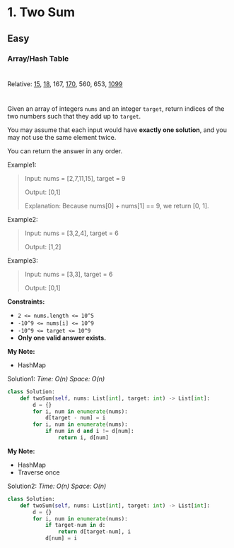 # 1. Two Sum
## Easy
### Array/Hash Table
#
Relative: [15](https://github.com/Yiyang-C/LeetCode/blob/master/0001~0100/0015_3Sum.md), [18](https://github.com/Yiyang-C/LeetCode/blob/master/0001~0100/0018_4Sum.md), 167, [170](https://github.com/Yiyang-C/LeetCode/blob/master/0101~0200/0170_Two%20Sum%20III%20-%20Data%20structure%20design.md), 560, 653, [1099](https://github.com/Yiyang-C/LeetCode/blob/master/1001~1100/1099_Two%20Sum%20Less%20Than%20K.md)
#

Given an array of integers ```nums``` and an integer ```target```, return indices of the two numbers such that they add up to ```target```.

You may assume that each input would have **exactly one solution**, and you may not use the same element twice.

You can return the answer in any order.

Example1:
> Input: nums = [2,7,11,15], target = 9
> 
> Output: [0,1]
>
> Explanation: Because nums[0] + nums[1] == 9, we return [0, 1].

Example2:
> Input: nums = [3,2,4], target = 6
> 
> Output: [1,2]

Example3:
> Input: nums = [3,3], target = 6
> 
> Output: [0,1]

**Constraints:** 
* ```2 <= nums.length <= 10^5```
* ```-10^9 <= nums[i] <= 10^9```
* ```-10^9 <= target <= 10^9```
* **Only one valid answer exists.**

**My Note:**
* HashMap

Solution1:
*Time: O(n)*
*Space: O(n)*
```python
class Solution:
    def twoSum(self, nums: List[int], target: int) -> List[int]:
        d = {}
        for i, num in enumerate(nums):
            d[target - num] = i
        for i, num in enumerate(nums):
            if num in d and i != d[num]:
                return i, d[num]
```

**My Note:**
* HashMap
* Traverse once

Solution2:
*Time: O(n)*
*Space: O(n)*
```python
class Solution:
    def twoSum(self, nums: List[int], target: int) -> List[int]:
        d = {}
        for i, num in enumerate(nums):
            if target-num in d:
                return d[target-num], i
            d[num] = i
```
